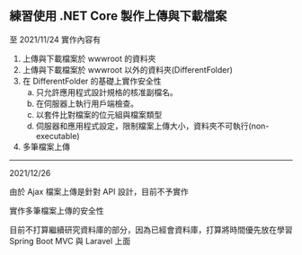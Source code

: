 ## 練習使用 .NET Core 製作上傳與下載檔案

至 2021/11/24 實作內容有

<ol>
   <li>上傳與下載檔案於 wwwroot 的資料夾</li>
   <li>上傳與下載檔案於 wwwroot 以外的資料夾(DifferentFolder)</li>
   <li>在 DifferentFolder 的基礎上實作安全性
      <ol style="list-style-type: lower-alpha;">
         <li>只允許應用程式設計規格的核准副檔名。</li>
         <li>在伺服器上執行用戶端檢查。</li>
         <li>以套件比對檔案的位元組與檔案類型</li>
         <li>伺服器和應用程式設定，限制檔案上傳大小，資料夾不可執行(non-executable)</li>
      </ol>
   </li>
   <li>多筆檔案上傳</li>
</ol>
<hr/>

2021/12/26

<p>由於 Ajax 檔案上傳是針對 API 設計，目前不予實作</p>
<p>實作多筆檔案上傳的安全性</p>
<p>目前不打算繼續研究資料庫的部分，因為已經會資料庫，打算將時間優先放在學習 Spring Boot MVC 與 Laravel 上面</p>